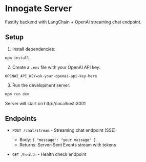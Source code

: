 # Innogate Server

Fastify backend with LangChain + OpenAI streaming chat endpoint.

## Setup

1. Install dependencies:
```bash
npm install
```

2. Create a `.env` file with your OpenAI API key:
```
OPENAI_API_KEY=sk-your-openai-api-key-here
```

3. Run the development server:
```bash
npm run dev
```

Server will start on http://localhost:3001

## Endpoints

- `POST /chat/stream` - Streaming chat endpoint (SSE)
  - Body: `{ "message": "your message" }`
  - Returns: Server-Sent Events stream with tokens

- `GET /health` - Health check endpoint
